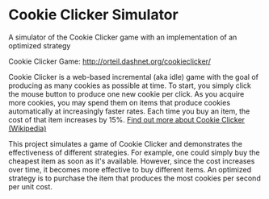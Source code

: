 # Cookie Clicker Simulator
A simulator of the Cookie Clicker game with an implementation of an optimized strategy

Cookie Clicker Game:
http://orteil.dashnet.org/cookieclicker/


Cookie Clicker is a web-based incremental (aka idle) game with the goal of producing as many cookies as possible at time. To start, you simply click the mouse button to produce one new cookie per click. As you acquire more cookies, you may spend them on items that produce cookies automatically at increasingly faster rates. Each time you buy an item, the cost of that item increases by 15%. <a href="https://en.wikipedia.org/wiki/Cookie_Clicker">Find out more about Cookie Clicker (Wikipedia)</a>

This project simulates a game of Cookie Clicker and demonstrates the effectiveness of different strategies. For example, one could simply buy the cheapest item as soon as it's available. However, since the cost increases over time, it becomes more effective to buy different items. An optimized strategy is to purchase the item that produces the most cookies per second per unit cost.


